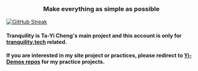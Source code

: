 <h3 align="center">Make everything as simple as possible</h3>

[![GitHub Streak](https://github-readme-streak-stats.herokuapp.com/?user=tranquilitytech&theme=whatsapp-dark&hide_border=true&border_radius=10&card_width=1200)](https://www.tranquility.tech)


#### Tranquility is Ta-Yi Cheng's main project and this account is only for [tranquility.tech](https://www.tranquility.tech/) related.

#### If you are interested in my site project or practices, please redirect to [Yi-Demos repos](https://github.com/orgs/Yi-Demos/repositories) for my practice projects.
